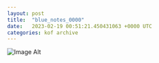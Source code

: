 ```yaml
---
layout:	post
title:	"blue_notes_0000"
date:	2023-02-19 00:51:21.450431063 +0000 UTC
categories:	kof archive
---
```


![Image Alt](https://k0f.github.io/assets/blue_notes_0000.png)
